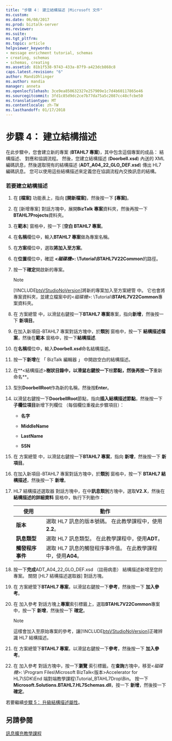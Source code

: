 ```yaml
---
title: "步驟 4： 建立結構描述 |Microsoft 文件"
ms.custom: 
ms.date: 06/08/2017
ms.prod: biztalk-server
ms.reviewer: 
ms.suite: 
ms.tgt_pltfrm: 
ms.topic: article
helpviewer_keywords:
- message enrichment tutorial, schemas
- creating, schemas
- schemas, creating
ms.assetid: 81b1f538-9743-433a-87f9-a423dcb868c8
caps.latest.revision: "6"
author: MandiOhlinger
ms.author: mandia
manager: anneta
ms.openlocfilehash: 3ce9ea850632327e257909e1c7d4b60117865e46
ms.sourcegitcommit: 3fd1c85d9dc2ce7b77da75a5c2087cc48cfcbe50
ms.translationtype: MT
ms.contentlocale: zh-TW
ms.lasthandoff: 01/17/2018
---
```

# <a name="step-4-create-the-schemas"></a>步驟 4： 建立結構描述
在此步驟中，您會建立新的專案 (**BTAHL7 專案**)，其中包含這個專案的成品： 結構描述、 對應和協調流程。 然後，您建立結構描述 (**Doorbell.xsd**) 內送的 XML 編碼訊息，然後選取現有的結構描述 (**ADT_A04_22_GLO_DEF.xsd**) 傳出 HL7 編碼訊息。 您可以使用這些結構描述來定義您在協調流程內交換訊息的結構。  
  
### <a name="to-create-the-schemas"></a>若要建立結構描述  
  
1.  在 **[檔案]** 功能表上，指向 **[開新檔案]**，然後按一下 **[專案]**。  
  
2.  在 [新增專案] 對話方塊中，展開**BizTalk 專案**資料夾，然後再按一下**BTAHL7Projects**資料夾。  
  
3.  在**範本**] 窗格中，按一下 [**空白 BTAHL7 專案**。  
  
4.  在**名稱**欄位中，輸入**BTAHL7 專案**做為專案名稱。  
  
5.  在**方案**欄位中，選取**將加入至方案**。  
  
6.  在**位置**欄位中，確認 **\<*磁碟機*\>: \Tutorial\BTAHL7V22Common**的路徑。  
  
7.  按一下**確定**開啟新的專案。  
  
    > [!NOTE]
    >  [!INCLUDE[btsVStudioNoVersion](../../includes/btsvstudionoversion-md.md)]將新的專案加入至方案總管 中。 它也會將專案資料夾，並建立檔案中的\<*磁碟機*\>: \Tutorial\\**BTAHL7V22Common**專案資料夾。  
  
8.  在 方案總管 中，以滑鼠右鍵按一下**BTAHL7 專案**專案，指向**新增**，然後按一下 **新項目**。  
  
9. 在加入新項目-BTAHL7 專案對話方塊中，於**類別** 窗格中，按一下 **結構描述檔案**，然後在**範本** 窗格中，按一下**結構描述**.  
  
10. 在**名稱**欄位中，輸入**Doorbell.xsd**命名結構描述。  
  
11. 按一下**新增**在 「 BizTalk 編輯器 」 中開啟空白的結構描述。  
  
12. 在**\<結構描述\>**樹狀目錄中，以滑鼠右鍵按一下**根**節點，然後再按一下**重新命名**。  
  
13. 型別**DoorbellRoot**作為新的名稱，然後按**Enter**。  
  
14. 以滑鼠右鍵按一下**DoorbellRoot**節點，指向**插入結構描述節點**，然後按一下 **子欄位項目**新增下列欄位 （每個欄位重複此步驟項目）：  
  
    -   **名字**  
  
    -   **MiddleName**  
  
    -   **LastName**  
  
    -   **SSN**  
  
15. 在 方案總管 中，以滑鼠右鍵按一下**BTAHL7 專案**，指向 **新增**，然後按一下 **新項目**。  
  
16. 在加入新項目-BTAHL7 專案對話方塊中，於**類別** 窗格中，按一下  **BTAHL7 結構描述**，然後按一下 **新增**。  
  
17. HL7 結構描述選取器 對話方塊中，在中**訊息類別**方塊中，選取**V2.X**，然後在**結構描述的詳細資料** 窗格中，執行下列動作：  
  
    |使用|動作|  
    |--------------|----------------|  
    |**版本**|選取 HL7 訊息的版本號碼。 在此教學課程中，使用**2.2**。|  
    |**訊息類型**|選取 HL7 訊息類型。 在此教學課程中，使用**ADT**。|  
    |**觸發程序事件**|選取 HL7 訊息的觸發程序事件值。 在此教學課程中，使用**A04**。|  
  
18. 按一下**完成**ADT_A04_22_GLO_DEF.xsd （註冊病患） 結構描述新增至您的專案。 關閉 [HL7 結構描述選取器] 對話方塊。  
  
19. 在 方案總管下**BTAHL7 專案**，以滑鼠右鍵按一下**參考**，然後按一下 **加入參考**。  
  
20. 在 加入參考 對話方塊上**專案**索引標籤上，選取**BTAHL7V22Common**專案中，按一下 **新增**，然後按一下 **確定**。  
  
    > [!NOTE]
    >  這樣會加入至原始專案的參考，讓[!INCLUDE[btsVStudioNoVersion](../../includes/btsvstudionoversion-md.md)]正確辨識 HL7 結構描述。  
  
21. 在 方案總管下**BTAHL7 專案**，以滑鼠右鍵按一下**參考**，然後按一下 **加入參考**。  
  
22. 在 加入參考 對話方塊中，按一下**瀏覽** 索引標籤。在**查詢**方塊中，移至\<*磁碟機*\>: \Program Files\Microsoft BizTalk\<版本\>Accelerator for HL7\SDK\End 端對端教學課程\Tutorial_BTAHL7Drop\Bin。 按一下**Microsoft.Solutions.BTAHL7.HL7Schemas.dll**，按一下 **新增**，然後按一下 **確定**。  
  
 若要繼續[步驟 5： 升級結構描述屬性](../../adapters-and-accelerators/accelerator-hl7/step-5-promote-schema-properties.md)。  
  
## <a name="see-also"></a>另請參閱  
 [訊息擴充教學課程](../../adapters-and-accelerators/accelerator-hl7/message-enrichment-tutorial.md)